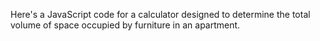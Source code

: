 Here's a JavaScript code for a calculator designed to determine the total volume of space occupied by furniture in an apartment.
